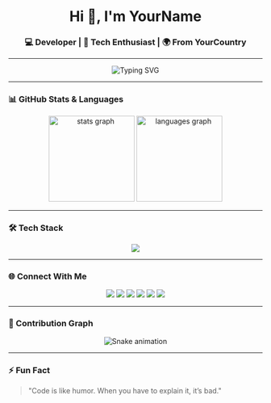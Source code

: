 <!-- Modern & Clean GitHub Profile README -->

<h1 align="center">Hi 👋, I'm YourName</h1>
<h3 align="center">💻 Developer | 🚀 Tech Enthusiast | 🌍 From YourCountry</h3>

---

<p align="center">
  <img src="https://readme-typing-svg.herokuapp.com?font=Fira+Code&weight=600&size=22&pause=1000&color=F75C7E&center=true&vCenter=true&width=600&lines=Fullstack+Developer;Open+Source+Contributor;Always+Learning+New+Things" alt="Typing SVG" />
</p>

---

### 📊 GitHub Stats & Languages
<div align="center">
  <img src="https://github-readme-stats.vercel.app/api?username=maurodesouza&show_icons=true&theme=radical&hide_border=true&bg_color=0D1117&title_color=F75C7E&icon_color=F8D866" height="170" alt="stats graph" />
  <img src="https://github-readme-stats.vercel.app/api/top-langs?username=maurodesouza&layout=compact&theme=radical&hide_border=true&bg_color=0D1117&title_color=F75C7E" height="170" alt="languages graph" />
</div>

---

### 🛠️ Tech Stack
<div align="center">
  <img src="https://skillicons.dev/icons?i=js,ts,react,html,css,python,csharp,nodejs,tailwind,git,docker" />
</div>

---

### 🌐 Connect With Me
<p align="center">
  <a href="#"><img src="https://img.shields.io/badge/YouTube-FF0000?style=for-the-badge&logo=youtube&logoColor=white"/></a>
  <a href="#"><img src="https://img.shields.io/badge/Instagram-E4405F?style=for-the-badge&logo=instagram&logoColor=white"/></a>
  <a href="#"><img src="https://img.shields.io/badge/Twitch-9146FF?style=for-the-badge&logo=twitch&logoColor=white"/></a>
  <a href="#"><img src="https://img.shields.io/badge/Discord-5865F2?style=for-the-badge&logo=discord&logoColor=white"/></a>
  <a href="#"><img src="https://img.shields.io/badge/Gmail-D14836?style=for-the-badge&logo=gmail&logoColor=white"/></a>
  <a href="#"><img src="https://img.shields.io/badge/LinkedIn-0A66C2?style=for-the-badge&logo=linkedin&logoColor=white"/></a>
</p>

---

### 🐍 Contribution Graph
<p align="center">
  <img src="https://raw.githubusercontent.com/maurodesouza/maurodesouza/output/snake.svg" alt="Snake animation" />
</p>

---

### ⚡ Fun Fact
> "Code is like humor. When you have to explain it, it’s bad."  

